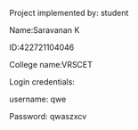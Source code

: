Project implemented by: student

Name:Saravanan K

ID:422721104046

College name:VRSCET

Login credentials:

username: qwe

Password: qwaszxcv
